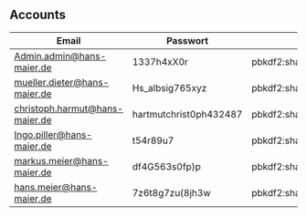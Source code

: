 ## Accounts

Email | Passwort | Passworthash (PKCS)
----- | -------- | -------------------
Admin.admin@hans-maier.de | 1337h4xX0r | pbkdf2:sha256:50000$dLksb4c0$0815f5113091093c1250e9bd125a8ef6408527479e26d9799051ac172593987c
mueller.dieter@hans-maier.de | Hs_albsig765xyz | pbkdf2:sha256:50000$reNWHZ3J$c0fb3ce1adb43618cca86d9ee6a5aa0259f0181fc8e94aa31863cfdb7988c560
christoph.harmut@hans-maier.de | hartmutchrist0ph432487 | pbkdf2:sha256:50000$Kk5u0M2L$29375937edd3af10e97462c34fc9062fd19bae4706bd3928f3d6f64558b58b88
Ingo.piller@hans-maier.de | t54r89u7 | pbkdf2:sha256:50000$BQNdKFkM$a9cad9b47ccbe1db42b2c7495c344744b6401bc0a554aff8bfbb8fd491039ebb
markus.meier@hans-maier.de | df4G563s0fp)p | pbkdf2:sha256:50000$JqsE2loF$eade84bd6c5fde737aac98aab215a7360ff56c87030338cbb8d44a6d4d6e03e5
hans.meier@hans-maier.de | 7z6t8g7zu(8jh3w | pbkdf2:sha256:50000$Aro4mlqB$1d436f29129578be8b07ba5e4598510c3758453a5c5c8c9111b7f555d5a044d3




